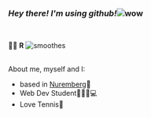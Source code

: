  ### _Hey there! I'm using github!_![wow](https://media2.giphy.com/media/qYWNubDstsPFh3BKFR/200.webp?cid=82a1493br72ho4dsu16q10ua22cm4fpbocfekcklpvjwl9ni&ep=v1_stickers_trending&rid=200.webp&ct=s)

 <br>
 
 🫵🏼 **R**
![smoothes](https://media2.giphy.com/media/cIauc8wulRwX1fliEY/200.webp?cid=82a1493bkvfntvss8dh0fnq2wt1hsf7q904mv63p7yax5xh4&ep=v1_gifs_trending&rid=200.webp&ct=g)


<br>
About me, myself and I:

 - based in [Nuremberg](https://de.wikipedia.org/wiki/Nürnberg)📍           
 - Web Dev Student👩🏻‍🎓💻
 - Love Tennis🎾




